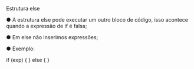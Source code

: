 Estrutura else

● A estrutura else pode executar um outro bloco de código, isso acontece
quando a expressão de if é falsa;

● Em else não inserimos expressões;

● Exemplo:

if (exp) {
} else {
}